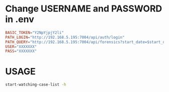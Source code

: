 # Change USERNAME and PASSWORD in .env

```toml
BASIC_TOKEN="Y2NpYjpjY2li"
PATH_LOGIN="http://192.168.5.195:7004/api/auth/login"
PATH_QUERY="http://192.168.5.195:7004/api/forensics?start_date=$start_date&end_date=$end_date&field_sort=created_at&limit=1000&status&status_integrity"
USER="XXXXXXX"
PASS="XXXXXXX"
```

# USAGE

```sh
start-watching-case-list -h
```